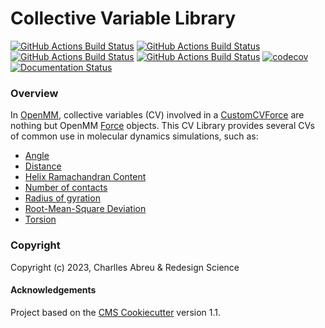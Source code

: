 Collective Variable Library
===========================
[//]: # (Badges)
[![GitHub Actions Build Status](https://github.com/RedesignScience/cvlib/workflows/Linux/badge.svg)](https://github.com/RedesignScience/cvlib/actions?query=workflow%3ALinux)
[![GitHub Actions Build Status](https://github.com/RedesignScience/cvlib/workflows/MacOS/badge.svg)](https://github.com/RedesignScience/cvlib/actions?query=workflow%3AMacOS)
[![GitHub Actions Build Status](https://github.com/RedesignScience/cvlib/workflows/Windows/badge.svg)](https://github.com/RedesignScience/cvlib/actions?query=workflow%3AWindows)
[![GitHub Actions Build Status](https://github.com/RedesignScience/cvlib/workflows/Linter/badge.svg)](https://github.com/RedesignScience/cvlib/actions?query=workflow%3ALinter)
[![codecov](https://codecov.io/gh/RedesignScience/cvlib/branch/main/graph/badge.svg)](https://codecov.io/gh/RedesignScience/cvlib/branch/main)
[![Documentation Status](https://readthedocs.org/projects/cvlib-for-openmm/badge/?style=flat)](https://readthedocs.org/projects/cvlib-for-openmm)

### Overview

In [OpenMM], collective variables (CV) involved in a [CustomCVForce] are nothing but OpenMM [Force]
objects. This CV Library provides several CVs of common use in molecular dynamics simulations, such
as:

* [Angle](https://cvlib-for-openmm.readthedocs.io/en/latest/api/Angle.html)
* [Distance](https://cvlib-for-openmm.readthedocs.io/en/latest/api/Distance.html)
* [Helix Ramachandran Content](https://cvlib-for-openmm.readthedocs.io/en/latest/api/HelixRamachandranContent.html)
* [Number of contacts](https://cvlib-for-openmm.readthedocs.io/en/latest/api/NumberOfContacts.html)
* [Radius of gyration](https://cvlib-for-openmm.readthedocs.io/en/latest/api/RadiusOfGyration.html)
* [Root-Mean-Square Deviation](https://cvlib-for-openmm.readthedocs.io/en/latest/api/RootMeanSquareDeviation.html)
* [Torsion](https://cvlib-for-openmm.readthedocs.io/en/latest/api/Torsion.html)

### Copyright

Copyright (c) 2023, Charlles Abreu & Redesign Science


#### Acknowledgements

Project based on the [CMS Cookiecutter] version 1.1.


[CMS Cookiecutter]: https://github.com/molssi/cookiecutter-cms
[CustomCVForce]:    http://docs.openmm.org/latest/api-python/generated/openmm.openmm.CustomCVForce.html
[Force]:            http://docs.openmm.org/latest/api-python/generated/openmm.openmm.Force.html
[OpenMM]:           https://openmm.org

